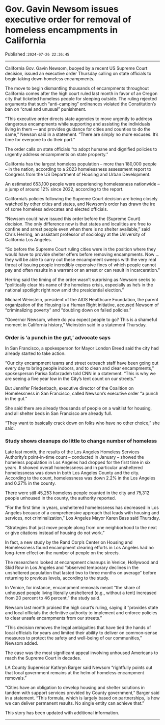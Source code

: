 # Gov. Gavin Newsom issues executive order for removal of homeless encampments in California

Published :`2024-07-26 22:36:45`

---

California Gov. Gavin Newsom, buoyed by a recent US Supreme Court decision, issued an executive order Thursday calling on state officials to begin taking down homeless encampments.

The move to begin dismantling thousands of encampments throughout California comes after the high court ruled last month in favor of an Oregon city that ticketed homeless people for sleeping outside. The ruling rejected arguments that such “anti-camping” ordinances violated the Constitution’s ban on “cruel and unusual” punishment.

“This executive order directs state agencies to move urgently to address dangerous encampments while supporting and assisting the individuals living in them — and provides guidance for cities and counties to do the same,” Newson said in a statement. “There are simply no more excuses. It’s time for everyone to do their part.”

The order calls on state officials “to adopt humane and dignified policies to urgently address encampments on state property.”

California has the largest homeless population – more than 180,000 people – in the nation, according to a 2023 homelessness assessment report to Congress from the US Department of Housing and Urban Development.

An estimated 653,100 people were experiencing homelessness nationwide – a jump of around 12% since 2022, according to the report.

California’s policies following the Supreme Court decision are being closely watched by other cities and states, and Newsom’s order has drawn the ire of some homeless advocates and elected officials.

“Newsom could have issued this order before the (Supreme Court) decision. The only difference now is that states and localities are free to confine and arrest people even when there is no shelter available,” said Chris Herring, an assistant professor of sociology at the University of California Los Angeles.

“So before the Supreme Court ruling cities were in the position where they would have to provide shelter offers before removing encampments. Now … they will be able to carry out these encampment sweeps with the very real threat of issuing people incredibly expensive fines of which people cannot pay and often results in a warrant or an arrest or can result in incarceration.”

Herring said the timing of the order wasn’t surprising as Newsom seeks to “politically clear his name of the homeless crisis, especially as he’s in the national spotlight right now amid the presidential election.”

Michael Weinstein, president of the AIDS Healthcare Foundation, the parent organization of the Housing is a Human Right initiative, accused Newsom of “criminalizing poverty” and “doubling down on failed policies.”

“Governor Newsom, where do you expect people to go? This is a shameful moment in California history,” Weinstein said in a statement Thursday.

### Order is ‘a punch in the gut,’ advocate says

In San Francisco, a spokesperson for Mayor London Breed said the city had already started to take action.

“Our city encampment teams and street outreach staff have been going out every day to bring people indoors, and to clean and clear encampments,” spokesperson Parisa Safarzadeh told CNN in a statement. “This is why we are seeing a five year low in the City’s tent count on our streets.”

But Jennifer Friedenbach, executive director of the Coalition on Homelessness in San Francisco, called Newsom’s executive order “a punch in the gut.”

She said there are already thousands of people on a waitlist for housing, and all shelter beds in San Francisco are already full.

“They want to basically crack down on folks who have no other choice,” she said.

### Study shows cleanups do little to change number of homeless

Late last month, the results of the Los Angeles Homeless Services Authority’s point-in-time count – conducted in January – showed the homeless population in Los Angeles had dropped for the first time in six years. It showed overall homelessness and in particular unsheltered homelessness was down in both Los Angeles County and the city. According to the count, homelessness was down 2.2% in the Los Angeles and 0.27% in the county.

There were still 45,253 homeless people counted in the city and 75,312 people unhoused in the county, the authority reported.

“For the first time in years, unsheltered homelessness has decreased in Los Angeles because of a comprehensive approach that leads with housing and services, not criminalization,” Los Angeles Mayor Karen Bass said Thursday.

“Strategies that just move people along from one neighborhood to the next or give citations instead of housing do not work.”

In fact, a new study by the Rand Corp’s Center on Housing and Homelessness found encampment clearing efforts in Los Angeles had no long-term effect on the number of people on the streets.

The researchers looked at encampment cleanups in Venice, Hollywood and Skid Row in Los Angeles and “observed temporary declines in the unsheltered population that lasted two to three months on average” before returning to previous levels, according to the study.

In Venice, for instance, encampment removals meant “the share of unhoused people living literally unsheltered (e.g., without a tent) increased from 20 percent to 46 percent,” the study said.

Newsom last month praised the high court’s ruling, saying it “provides state and local officials the definitive authority to implement and enforce policies to clear unsafe encampments from our streets.”

“This decision removes the legal ambiguities that have tied the hands of local officials for years and limited their ability to deliver on common-sense measures to protect the safety and well-being of our communities,” Newsom added.

The case was the most significant appeal involving unhoused Americans to reach the Supreme Court in decades.

LA County Supervisor Kathryn Barger said Newsom “rightfully points out that local government remains at the helm of homeless encampment removals.”

“Cities have an obligation to develop housing and shelter solutions in tandem with support services provided by County government,” Barger said in a statement. “This formula, which is largely based on partnerships, is how we can deliver permanent results. No single entity can achieve that.”

This story has been updated with additional information.

---

